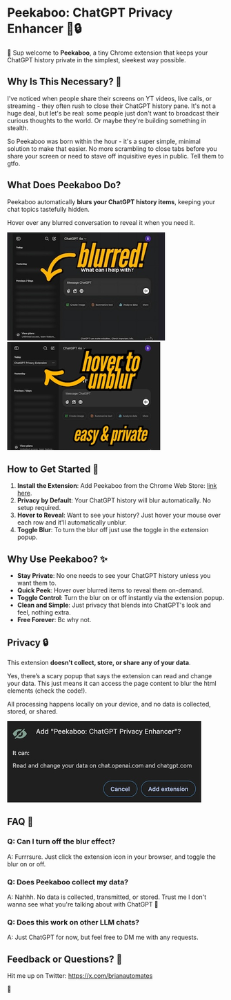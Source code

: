 # Peekaboo: ChatGPT Privacy Enhancer 👀🔒

👋 Sup welcome to **Peekaboo**, a tiny Chrome extension that keeps your ChatGPT history private in the simplest, sleekest way possible.

## Why Is This Necessary? 🤔

I've noticed when people share their screens on YT videos, live calls, or streaming - they often rush to close their ChatGPT history pane. It's not a huge deal, but let's be real: some people just don't want to broadcast their curious thoughts to the world. Or maybe they're building something in stealth.

So Peekaboo was born within the hour - it's a super simple, minimal solution to make that easier. No more scrambling to close tabs before you share your screen or need to stave off inquisitive eyes in public. Tell them to gtfo.

## What Does Peekaboo Do?

Peekaboo automatically **blurs your ChatGPT history items**, keeping your chat topics tastefully hidden.

Hover over any blurred conversation to reveal it when you need it.

![blurred](img1.jpg)
![unblurred](img2.jpg)

## How to Get Started 🚀

1. **Install the Extension**: Add Peekaboo from the Chrome Web Store: [link here](https://chromewebstore.google.com/detail/peekaboo-chatgpt-privacy/mloaapjbhaopofjpcihoacjanjdejmcg).
2. **Privacy by Default**: Your ChatGPT history will blur automatically. No setup required.
3. **Hover to Reveal**: Want to see your history? Just hover your mouse over each row and it'll automatically unblur.
4. **Toggle Blur**: To turn the blur off just use the toggle in the extension popup.

## Why Use Peekaboo? ✨

- **Stay Private**: No one needs to see your ChatGPT history unless you want them to.
- **Quick Peek**: Hover over blurred items to reveal them on-demand.
- **Toggle Control**: Turn the blur on or off instantly via the extension popup.
- **Clean and Simple**: Just privacy that blends into ChatGPT's look and feel, nothing extra.
- **Free Forever**: Bc why not.

## Privacy 🔒

This extension **doesn't collect, store, or share any of your data**.

Yes, there’s a scary popup that says the extension can read and change your data. This just means it can access the page content to blur the html elements (check the code!).

All processing happens locally on your device, and no data is collected, stored, or shared.

![popup](img3.jpg)

## FAQ 🙋

### Q: Can I turn off the blur effect?

A: Furrrsure. Just click the extension icon in your browser, and toggle the blur on or off.

### Q: Does Peekaboo collect my data?

A: Nahhh. No data is collected, transmitted, or stored. Trust me I don't wanna see what you're talking about with ChatGPT 👀

### Q: Does this work on other LLM chats?

A: Just ChatGPT for now, but feel free to DM me with any requests.

## Feedback or Questions? 💬

Hit me up on Twitter: https://x.com/brianautomates

🫰
